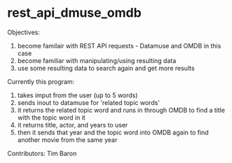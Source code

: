 # rest_api_dmuse_omdb

Objectives:
1) become familair with REST API requests - Datamuse and OMDB in this case
2) become familiar with manipulating/using resulting data
3) use some resulting data to search again and get more results

Currently this program:

1) takes imput from the user (up to 5 words)
2) sends inout to datamuse for 'related topic words'
3) it returns the related topic word and runs in through OMDB to find a title with the topic word in it
4) it returns title, actor, and years to user
5) then it sends that year and the topic word into OMDB again to find another movie from the same year

Contributors:
Tim Baron
